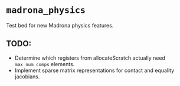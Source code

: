 # `madrona_physics`
Test bed for new Madrona physics features.

## TODO:
- Determine which registers from allocateScratch actually need `max_num_comps` elements.
- Implement sparse matrix representations for contact and equality jacobians.
